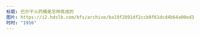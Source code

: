 ```yaml
---
标题: 巴尔干火药桶是怎样炼成的
图片: https://i2.hdslb.com/bfs/archive/ba19f2891df2ccb8f61dcd4b64a00ed34440e84d.jpg@480w_300h_1c_!web-space-channel-video.webp
时时: "1916"
---
```

